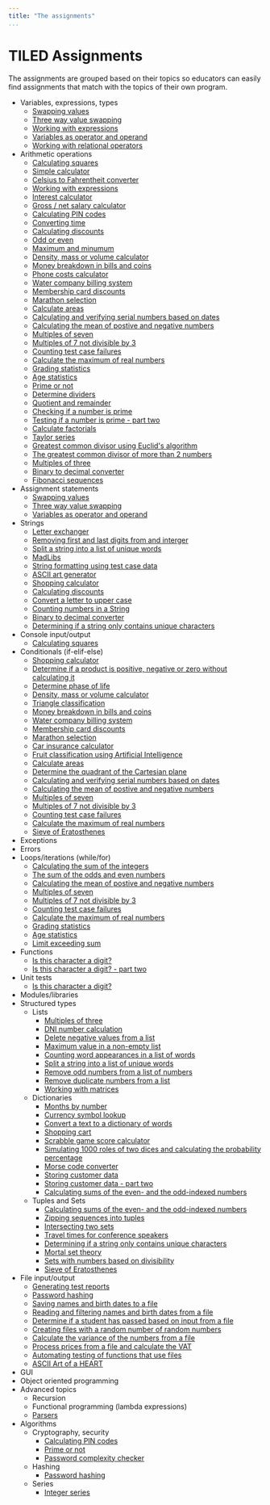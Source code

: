 ```yaml
---
title: "The assignments"
...
```


# TILED Assignments 

The assignments are grouped based on their topics so educators can easily find assignments that match with the topics of their own program.

- Variables, expressions, types
  - [Swapping values](exercises_for_first_year_courses/assignment-2.md)
  - [Three way value swapping](exercises_for_first_year_courses/assignment-3.md)
  - [Working with expressions](exercises_for_first_year_courses/assignment-7.md)
  - [Variables as operator and operand](exercises_for_first_year_courses/assignment-9.md)
  - [Working with relational operators](exercises_for_first_year_courses/assignment-25.md)
- Arithmetic operations
  - [Calculating squares](exercises_for_first_year_courses/assignment-1.md)
  - [Simple calculator](exercises_for_first_year_courses/assignment-4.md)
  - [Celsius to Fahrentheit converter](exercises_for_first_year_courses/assignment-6.md)
  - [Working with expressions](exercises_for_first_year_courses/assignment-7.md)
  - [Interest calculator](exercises_for_first_year_courses/assignment-8.md)
  - [Gross / net salary calculator](exercises_for_first_year_courses/assignment-10.md)
  - [Calculating PIN codes](exercises_for_first_year_courses/assignment-13.md)
  - [Converting time](exercises_for_first_year_courses/assignment-16.md)
  - [Calculating discounts](exercises_for_first_year_courses/assignment-17.md)
  - [Odd or even](exercises_for_first_year_courses/assignment-19.md)
  - [Maximum and minumum](exercises_for_first_year_courses/assignment-20.md)
  - [Density, mass or volume calculator](exercises_for_first_year_courses/assignment-24.md)
  - [Money breakdown in bills and coins](exercises_for_first_year_courses/assignment-27.md)
  - [Phone costs calculator](exercises_for_first_year_courses/assignment-28.md)
  - [Water company billing system](exercises_for_first_year_courses/assignment-29.md)
  - [Membership card discounts](exercises_for_first_year_courses/assignment-30.md)
  - [Marathon selection](exercises_for_first_year_courses/assignment-31.md)
  - [Calculate areas](exercises_for_first_year_courses/assignment-34.md)
  - [Calculating and verifying serial numbers based on dates](exercises_for_first_year_courses/assignment-36.md)
  - [Calculating the mean of postive and negative numbers](exercises_for_first_year_courses/assignment-39.md)
  - [Multiples of seven](exercises_for_first_year_courses/assignment-40.md)
  - [Multiples of 7 not divisible by 3](exercises_for_first_year_courses/assignment-41.md)
  - [Counting test case failures](exercises_for_first_year_courses/assignment-42.md)
  - [Calculate the maximum of real numbers](exercises_for_first_year_courses/assignment-43.md)
  - [Grading statistics](exercises_for_first_year_courses/assignment-44.md)
  - [Age statistics](exercises_for_first_year_courses/assignment-45.md)
  - [Prime or not](exercises_for_first_year_courses/assignment-48.md)
  - [Determine dividers](exercises_for_first_year_courses/assignment-49.md)
  - [Quotient and remainder](exercises_for_first_year_courses/assignment-50.md)
  - [Checking if a number is prime](exercises_for_first_year_courses/assignment-53.md)
  - [Testing if a number is prime - part two](exercises_for_first_year_courses/assignment-54.md)
  - [Calculate factorials](exercises_for_first_year_courses/assignment-56.md)
  - [Taylor series](exercises_for_first_year_courses/assignment-57.md)
  - [Greatest common divisor using Euclid's algorithm](exercises_for_first_year_courses/assignment-58.md)
  - [The greatest common divisor of more than 2 numbers](exercises_for_first_year_courses/assignment-59.md)
  - [Multiples of three](exercises_for_first_year_courses/assignment-63.md)
  - [Binary to decimal converter](exercises_for_first_year_courses/assignment-66.md)
  - [Fibonacci sequences](exercises_for_first_year_courses/assignment-67.md)
- Assignment statements
  - [Swapping values](exercises_for_first_year_courses/assignment-2.md)
  - [Three way value swapping](exercises_for_first_year_courses/assignment-3.md)
  - [Variables as operator and operand](exercises_for_first_year_courses/assignment-9.md)
- Strings
  - [Letter exchanger](exercises_for_first_year_courses/assignment-18.md)
  - [Removing first and last digits from and interger](exercises_for_first_year_courses/assignment-60.md)
  - [Split a string into a list of unique words](exercises_for_first_year_courses/assignment-71.md)
  - [MadLibs](exercises_for_first_year_courses/assignment-11.md)
  - [String formatting using test case data](exercises_for_first_year_courses/assignment-12.md)
  - [ASCII art generator](exercises_for_first_year_courses/assignment-14.md)
  - [Shopping calculator](exercises_for_first_year_courses/assignment-15.md)
  - [Calculating discounts](exercises_for_first_year_courses/assignment-17.md)
  - [Convert a letter to upper case](exercises_for_first_year_courses/assignment-55.md)
  - [Counting numbers in a String](exercises_for_first_year_courses/assignment-65.md)
  - [Binary to decimal converter](exercises_for_first_year_courses/assignment-66.md)
  - [Determining if a string only contains unique characters](exercises_for_first_year_courses/assignment-95.md)
- Console input/output
  - [Calculating squares](exercises_for_first_year_courses/assignment-1.md)
- Conditionals (if-elif-else)
  - [Shopping calculator](exercises_for_first_year_courses/assignment-15.md)
  - [Determine if a product is positive, negative or zero without calculating it](exercises_for_first_year_courses/assignment-22.md)
  - [Determine phase of life](exercises_for_first_year_courses/assignment-23.md)
  - [Density, mass or volume calculator](exercises_for_first_year_courses/assignment-24.md)
  - [Triangle classification](exercises_for_first_year_courses/assignment-26.md)
  - [Money breakdown in bills and coins](exercises_for_first_year_courses/assignment-27.md)
  - [Water company billing system](exercises_for_first_year_courses/assignment-29.md)
  - [Membership card discounts](exercises_for_first_year_courses/assignment-30.md)
  - [Marathon selection](exercises_for_first_year_courses/assignment-31.md)
  - [Car insurance calculator](exercises_for_first_year_courses/assignment-32.md)
  - [Fruit classification using Artificial Intelligence](exercises_for_first_year_courses/assignment-33.md)
  - [Calculate areas](exercises_for_first_year_courses/assignment-34.md)
  - [Determine the quadrant of the Cartesian plane](exercises_for_first_year_courses/assignment-35.md)
  - [Calculating and verifying serial numbers based on dates](exercises_for_first_year_courses/assignment-36.md)
  - [Calculating the mean of postive and negative numbers](exercises_for_first_year_courses/assignment-39.md)
  - [Multiples of seven](exercises_for_first_year_courses/assignment-40.md)
  - [Multiples of 7 not divisible by 3](exercises_for_first_year_courses/assignment-41.md)
  - [Counting test case failures](exercises_for_first_year_courses/assignment-42.md)
  - [Calculate the maximum of real numbers](exercises_for_first_year_courses/assignment-43.md)
  - [Sieve of Eratosthenes](exercises_for_first_year_courses/assignment-98.md)
- Exceptions
- Errors
- Loops/iterations (while/for)
  - [Calculating the sum of the integers](exercises_for_first_year_courses/assignment-37.md)
  - [The sum of the odds and even numbers](exercises_for_first_year_courses/assignment-38.md)
  - [Calculating the mean of postive and negative numbers](exercises_for_first_year_courses/assignment-39.md)
  - [Multiples of seven](exercises_for_first_year_courses/assignment-40.md)
  - [Multiples of 7 not divisible by 3](exercises_for_first_year_courses/assignment-41.md)
  - [Counting test case failures](exercises_for_first_year_courses/assignment-42.md)
  - [Calculate the maximum of real numbers](exercises_for_first_year_courses/assignment-43.md)
  - [Grading statistics](exercises_for_first_year_courses/assignment-44.md)
  - [Age statistics](exercises_for_first_year_courses/assignment-45.md)
  - [Limit exceeding sum](exercises_for_first_year_courses/assignment-46.md)
- Functions
  - [Is this character a digit?](exercises_for_first_year_courses/assignment-51.md)
  - [Is this character a digit? - part two](exercises_for_first_year_courses/assignment-52.md)
- Unit tests
  - [Is this character a digit?](exercises_for_first_year_courses/assignment-51.md)
- Modules/libraries
- Structured types
  - Lists
    - [Multiples of three](exercises_for_first_year_courses/assignment-63.md)
    - [DNI number calculation](exercises_for_first_year_courses/assignment-64.md)
    - [Delete negative values from a list](exercises_for_first_year_courses/assignment-68.md)
    - [Maximum value in a non-empty list](exercises_for_first_year_courses/assignment-69.md)
    - [Counting word appearances in a list of words](exercises_for_first_year_courses/assignment-70.md)
    - [Split a string into a list of unique words](exercises_for_first_year_courses/assignment-71.md)
    - [Remove odd numbers from a list of numbers](exercises_for_first_year_courses/assignment-72.md)
    - [Remove duplicate numbers from a list](exercises_for_first_year_courses/assignment-73.md)
    - [Working with matrices](exercises_for_first_year_courses/assignment-74.md)
  - Dictionaries
    - [Months by number](exercises_for_first_year_courses/assignment-21.md)
    - [Currency symbol lookup](exercises_for_first_year_courses/assignment-83.md)
    - [Convert a text to a dictionary of words](exercises_for_first_year_courses/assignment-84.md)
    - [Shopping cart](exercises_for_first_year_courses/assignment-85.md)
    - [Scrabble game score calculator](exercises_for_first_year_courses/assignment-86.md)
    - [Simulating 1000 roles of two dices and calculating the probability percentage](exercises_for_first_year_courses/assignment-87.md)
    - [Morse code converter](exercises_for_first_year_courses/assignment-88.md)
    - [Storing customer data](exercises_for_first_year_courses/assignment-89.md)
    - [Storing customer data - part two](exercises_for_first_year_courses/assignment-90.md)
    - [Calculating sums of the even- and the odd-indexed numbers](exercises_for_first_year_courses/assignment-91.md)
  - Tuples and Sets
    - [Calculating sums of the even- and the odd-indexed numbers](exercises_for_first_year_courses/assignment-91.md)
    - [Zipping sequences into tuples](exercises_for_first_year_courses/assignment-92.md)
    - [Intersecting two sets](exercises_for_first_year_courses/assignment-93.md)
    - [Travel times for conference speakers](exercises_for_first_year_courses/assignment-94.md)
    - [Determining if a string only contains unique characters](exercises_for_first_year_courses/assignment-95.md)
    - [Mortal set theory](exercises_for_first_year_courses/assignment-96.md)
    - [Sets with numbers based on divisibility](exercises_for_first_year_courses/assignment-97.md)
    - [Sieve of Eratosthenes](exercises_for_first_year_courses/assignment-98.md)
- File input/output
  - [Generating test reports](../nifties/2022/nifty2022.md)
  - [Password hashing](passwordhashing/index.md)
  - [Saving names and birth dates to a file](exercises_for_first_year_courses/assignment-75.md)
  - [Reading and filtering names and birth dates from a file](exercises_for_first_year_courses/assignment-76.md)
  - [Determine if a student has passed based on input from a file](exercises_for_first_year_courses/assignment-77.md)
  - [Creating files with a random number of random numbers](exercises_for_first_year_courses/assignment-78.md)
  - [Calculate the variance of the numbers from a file](exercises_for_first_year_courses/assignment-79.md)
  - [Process prices from a file and calculate the VAT](exercises_for_first_year_courses/assignment-80.md)
  - [Automating testing of functions that use files](exercises_for_first_year_courses/assignment-81.md)
  - [ASCII Art of a HEART](exercises_for_first_year_courses/assignment-82.md)
- GUI
- Object oriented programming
- Advanced topics
  - Recursion
  - Functional programming (lambda expressions)
  - [Parsers](../nifties/2022/nifty2022.md)
- Algorithms
  - Cryptography, security
    - [Calculating PIN codes](exercises_for_first_year_courses/assignment-13.md)
    - [Prime or not](exercises_for_first_year_courses/assignment-48.md)
    - [Password complexity checker](exercises_for_first_year_courses/assignment-62.md)
  - Hashing
    - [Password hashing](passwordhashing/index.md)
  - Series
    - [Integer series](exercises_for_first_year_courses/assignment-61.md)